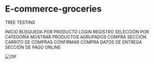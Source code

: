 # E-commerce-groceries

TREE TESTING

INICIO
	BÚSQUEDA POR PRODUCTO
	LOGIN
	REGISTRO
	SELECCIÓN POR CATEGORÍA
		MOSTRAR PRODUCTOS AGRUPADOS
	COMPRA
		SECCIÓN CARRITO DE COMPRAS
		CONFIRMAR COMPRA
			DATOS DE ENTREGA
			SECCIÓN DE PAGO ONLINE


![GIF](https://user-images.githubusercontent.com/60928469/193910549-5382443d-e23d-42be-b473-14997dca9627.gif)

